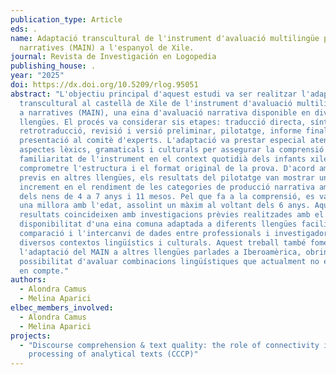 ```yaml
---
publication_type: Article
eds: .
name: Adaptació transcultural de l'instrument d'avaluació multilingüe per a
  narratives (MAIN) a l'espanyol de Xile.
journal: Revista de Investigación en Logopedia
publishing_house: .
year: "2025"
doi: https://dx.doi.org/10.5209/rlog.95051
abstract: "L'objectiu principal d'aquest estudi va ser realitzar l'adaptació
  transcultural al castellà de Xile de l'instrument d'avaluació multilingüe per
  a narratives (MAIN), una eina d'avaluació narrativa disponible en diverses
  llengües. El procés va considerar sis etapes: traducció directa, síntesi,
  retrotraducció, revisió i versió preliminar, pilotatge, informe final i
  presentació al comitè d'experts. L'adaptació va prestar especial atenció a
  aspectes lèxics, gramaticals i culturals per assegurar la comprensió i
  familiaritat de l'instrument en el context quotidià dels infants xilens, sense
  comprometre l'estructura i el format original de la prova. D'acord amb estudis
  previs en altres llengües, els resultats del pilotatge van mostrar un
  increment en el rendiment de les categories de producció narrativa amb l'edat
  dels nens de 4 a 7 anys i 11 mesos. Pel que fa a la comprensió, es va observar
  una millora amb l'edat, assolint un màxim al voltant dels 6 anys. Aquests
  resultats coincideixen amb investigacions prèvies realitzades amb el MAIN. La
  disponibilitat d'una eina comuna adaptada a diferents llengües facilita la
  comparació i l'intercanvi de dades entre professionals i investigadors de
  diversos contextos lingüístics i culturals. Aquest treball també fomenta
  l'adaptació del MAIN a altres llengües parlades a Iberoamèrica, obrint la
  possibilitat d'avaluar combinacions lingüístiques que actualment no es tenen
  en compte."
authors:
  - Alondra Camus
  - Melina Aparici
elbec_members_involved:
  - Alondra Camus
  - Melina Aparici
projects:
  - "Discourse comprehension & text quality: the role of connectivity in the
    processing of analytical texts (CCCP)"
---
```


